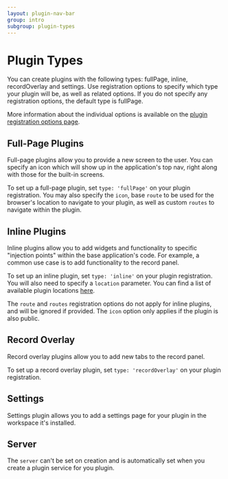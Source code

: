 ```yaml
---
layout: plugin-nav-bar
group: intro
subgroup: plugin-types
---
```

# Plugin Types
You can create plugins with the following types: fullPage, inline, recordOverlay and settings. 
Use registration options to specify which type your plugin will be, as well as related options.  If you do not specify any registration options, the default type is fullPage.

More information about the individual options is available on the [plugin registration options page]({{site.baseurl}}/plugins/registration).

## Full-Page Plugins
Full-page plugins allow you to provide a new screen to the user.  You can specify an icon which will show up in the application's top nav, right along with those for the built-in screens.

To set up a full-page plugin, set `type: 'fullPage'` on your plugin registration.  You may also specify the `icon`, base `route` to be used for the browser's location to navigate to your plugin, as well as custom `routes` to navigate within the plugin.

## Inline Plugins
Inline plugins allow you to add widgets and functionality to specific "injection points" within the base application's code.  For example, a common use case is to add functionality to the record panel.

To set up an inline plugin, set `type: 'inline'` on your plugin registration.  You will also need to specify a `location` parameter.  You can find a list of available plugin locations [here]({{site.baseurl}}/plugins/registration/#plugin-locations).

The `route` and `routes` registration options do not apply for inline plugins, and will be ignored if provided. The `icon` option only applies if the plugin is also public.

## Record Overlay
Record overlay plugins allow you to add new tabs to the record panel.

To set up a record overlay plugin, set `type: 'recordOverlay'` on your plugin registration. 

## Settings
Settings plugin allows you to add a settings page for your plugin in the workspace it's installed.

## Server
The `server` can't be set on creation and is automatically set when you create a plugin service for you plugin.
